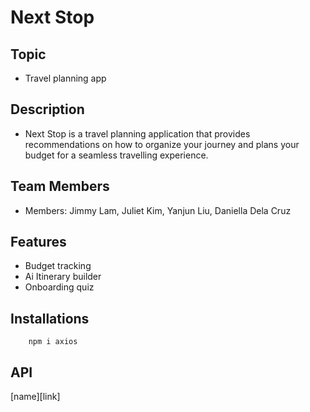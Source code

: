 # Next Stop

## Topic
- Travel planning app

## Description 
- Next Stop is a travel planning application that provides recommendations on how to organize your journey and plans your budget for a seamless travelling experience.

## Team Members 
-   Members: Jimmy Lam, Juliet Kim, Yanjun Liu, Daniella Dela Cruz

## Features 
- Budget tracking
- Ai Itinerary builder
- Onboarding quiz 


## Installations
```
    npm i axios
```

## API 

[name][link]
